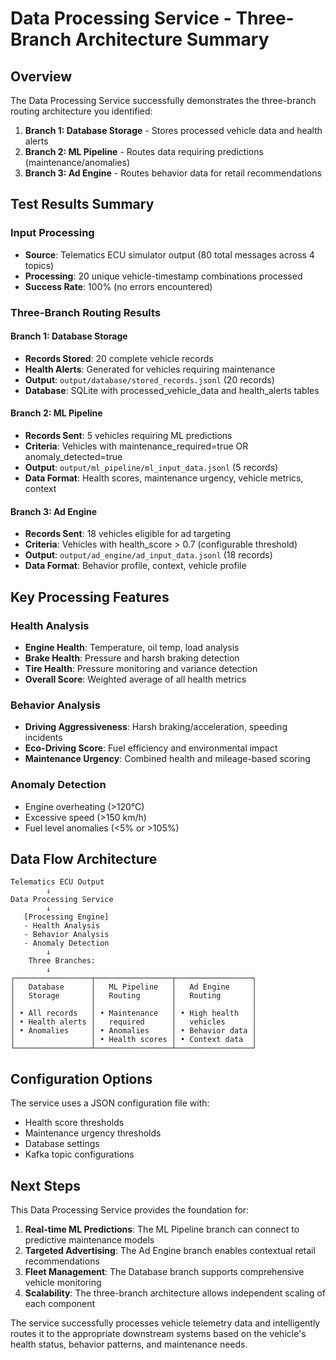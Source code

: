# Data Processing Service - Three-Branch Architecture Summary

## Overview
The Data Processing Service successfully demonstrates the three-branch routing architecture you identified:

1. **Branch 1: Database Storage** - Stores processed vehicle data and health alerts
2. **Branch 2: ML Pipeline** - Routes data requiring predictions (maintenance/anomalies)  
3. **Branch 3: Ad Engine** - Routes behavior data for retail recommendations

## Test Results Summary

### Input Processing
- **Source**: Telematics ECU simulator output (80 total messages across 4 topics)
- **Processing**: 20 unique vehicle-timestamp combinations processed
- **Success Rate**: 100% (no errors encountered)

### Three-Branch Routing Results

#### Branch 1: Database Storage
- **Records Stored**: 20 complete vehicle records
- **Health Alerts**: Generated for vehicles requiring maintenance
- **Output**: `output/database/stored_records.jsonl` (20 records)
- **Database**: SQLite with processed_vehicle_data and health_alerts tables

#### Branch 2: ML Pipeline  
- **Records Sent**: 5 vehicles requiring ML predictions
- **Criteria**: Vehicles with maintenance_required=true OR anomaly_detected=true
- **Output**: `output/ml_pipeline/ml_input_data.jsonl` (5 records)
- **Data Format**: Health scores, maintenance urgency, vehicle metrics, context

#### Branch 3: Ad Engine
- **Records Sent**: 18 vehicles eligible for ad targeting
- **Criteria**: Vehicles with health_score > 0.7 (configurable threshold)
- **Output**: `output/ad_engine/ad_input_data.jsonl` (18 records)  
- **Data Format**: Behavior profile, context, vehicle profile

## Key Processing Features

### Health Analysis
- **Engine Health**: Temperature, oil temp, load analysis
- **Brake Health**: Pressure and harsh braking detection
- **Tire Health**: Pressure monitoring and variance detection
- **Overall Score**: Weighted average of all health metrics

### Behavior Analysis
- **Driving Aggressiveness**: Harsh braking/acceleration, speeding incidents
- **Eco-Driving Score**: Fuel efficiency and environmental impact
- **Maintenance Urgency**: Combined health and mileage-based scoring

### Anomaly Detection
- Engine overheating (>120°C)
- Excessive speed (>150 km/h)
- Fuel level anomalies (<5% or >105%)

## Data Flow Architecture

```
Telematics ECU Output
        ↓
Data Processing Service
        ↓
   [Processing Engine]
   - Health Analysis
   - Behavior Analysis  
   - Anomaly Detection
        ↓
    Three Branches:
        ↓
┌─────────────────┬─────────────────┬─────────────────┐
│   Database      │   ML Pipeline   │   Ad Engine     │
│   Storage       │   Routing       │   Routing       │
│                 │                 │                 │
│ • All records   │ • Maintenance   │ • High health   │
│ • Health alerts │   required      │   vehicles      │
│ • Anomalies     │ • Anomalies     │ • Behavior data │
│                 │ • Health scores │ • Context data  │
└─────────────────┴─────────────────┴─────────────────┘
```

## Configuration Options

The service uses a JSON configuration file with:
- Health score thresholds
- Maintenance urgency thresholds  
- Database settings
- Kafka topic configurations

## Next Steps

This Data Processing Service provides the foundation for:

1. **Real-time ML Predictions**: The ML Pipeline branch can connect to predictive maintenance models
2. **Targeted Advertising**: The Ad Engine branch enables contextual retail recommendations
3. **Fleet Management**: The Database branch supports comprehensive vehicle monitoring
4. **Scalability**: The three-branch architecture allows independent scaling of each component

The service successfully processes vehicle telemetry data and intelligently routes it to the appropriate downstream systems based on the vehicle's health status, behavior patterns, and maintenance needs.
